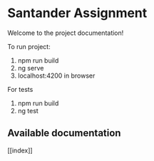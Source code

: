 # Santander Assignment

Welcome to the project documentation!

To run project: 
1) npm run build
2) ng serve
3) localhost:4200 in browser

For tests
1) npm run build
2) ng test

## Available documentation

[[index]]
